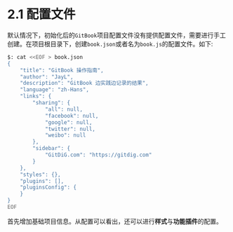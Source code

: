 # 2.1 配置文件

默认情况下，初始化后的`GitBook`项目配置文件没有提供配置文件，需要进行手工创建。在项目根目录下，创建`book.json`或者名为`book.js`的配置文件。如下:

````bash
$: cat <<EOF > book.json
{
    "title": "GitBook 操作指南",
    "author": "JayL",
    "description": "GitBook 边实践边记录的结果",
    "language": "zh-Hans",
    "links": {
        "sharing": {
            "all": null,
            "facebook": null,
            "google": null,
            "twitter": null,
            "weibo": null
        },
        "sidebar": {
            "GitDiG.com": "https://gitdig.com"
        }
    },
    "styles": {},
    "plugins": [],
    "pluginsConfig": {
    }
}
EOF
````

首先增加基础项目信息。从配置可以看出，还可以进行**样式**与**功能插件**的配置。